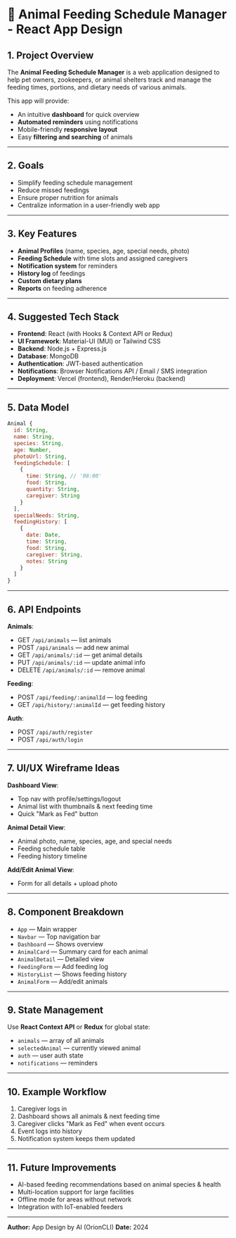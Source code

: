 # 🐾 Animal Feeding Schedule Manager - React App Design

## 1. Project Overview
The **Animal Feeding Schedule Manager** is a web application designed to help pet owners, zookeepers, or animal shelters track and manage the feeding times, portions, and dietary needs of various animals.

This app will provide:
- An intuitive **dashboard** for quick overview
- **Automated reminders** using notifications
- Mobile-friendly **responsive layout**
- Easy **filtering and searching** of animals

---

## 2. Goals
- Simplify feeding schedule management
- Reduce missed feedings
- Ensure proper nutrition for animals
- Centralize information in a user-friendly web app

---

## 3. Key Features
- **Animal Profiles** (name, species, age, special needs, photo)
- **Feeding Schedule** with time slots and assigned caregivers
- **Notification system** for reminders
- **History log** of feedings
- **Custom dietary plans**
- **Reports** on feeding adherence

---

## 4. Suggested Tech Stack
- **Frontend**: React (with Hooks & Context API or Redux)
- **UI Framework**: Material-UI (MUI) or Tailwind CSS
- **Backend**: Node.js + Express.js
- **Database**: MongoDB
- **Authentication**: JWT-based authentication
- **Notifications**: Browser Notifications API / Email / SMS integration
- **Deployment**: Vercel (frontend), Render/Heroku (backend)

---

## 5. Data Model
```javascript
Animal {
  id: String,
  name: String,
  species: String,
  age: Number,
  photoUrl: String,
  feedingSchedule: [
    {
      time: String, // '08:00'
      food: String,
      quantity: String,
      caregiver: String
    }
  ],
  specialNeeds: String,
  feedingHistory: [
    {
      date: Date,
      time: String,
      food: String,
      caregiver: String,
      notes: String
    }
  ]
}
```

---

## 6. API Endpoints
**Animals**:
- GET `/api/animals` — list animals
- POST `/api/animals` — add new animal
- GET `/api/animals/:id` — get animal details
- PUT `/api/animals/:id` — update animal info
- DELETE `/api/animals/:id` — remove animal

**Feeding**:
- POST `/api/feeding/:animalId` — log feeding
- GET `/api/history/:animalId` — get feeding history

**Auth**:
- POST `/api/auth/register`
- POST `/api/auth/login`

---

## 7. UI/UX Wireframe Ideas
**Dashboard View**:
- Top nav with profile/settings/logout
- Animal list with thumbnails & next feeding time
- Quick "Mark as Fed" button

**Animal Detail View**:
- Animal photo, name, species, age, and special needs
- Feeding schedule table
- Feeding history timeline

**Add/Edit Animal View**:
- Form for all details + upload photo

---

## 8. Component Breakdown
- `App` — Main wrapper
- `Navbar` — Top navigation bar
- `Dashboard` — Shows overview
- `AnimalCard` — Summary card for each animal
- `AnimalDetail` — Detailed view
- `FeedingForm` — Add feeding log
- `HistoryList` — Shows feeding history
- `AnimalForm` — Add/edit animals

---

## 9. State Management
Use **React Context API** or **Redux** for global state:
- `animals` — array of all animals
- `selectedAnimal` — currently viewed animal
- `auth` — user auth state
- `notifications` — reminders

---

## 10. Example Workflow
1. Caregiver logs in
2. Dashboard shows all animals & next feeding time
3. Caregiver clicks "Mark as Fed" when event occurs
4. Event logs into history
5. Notification system keeps them updated

---

## 11. Future Improvements
- AI-based feeding recommendations based on animal species & health
- Multi-location support for large facilities
- Offline mode for areas without network
- Integration with IoT-enabled feeders

---

**Author:** App Design by AI (OrionCLI)
**Date:** 2024
